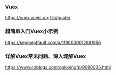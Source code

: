 ### Vuex
https://vuex.vuejs.org/zh/guide/

### 超简单入门Vuex小示例
https://segmentfault.com/a/1190000012881956

### 详解Vuex常见问题、深入理解Vuex
https://www.cnblogs.com/goloving/p/9080005.html

### 